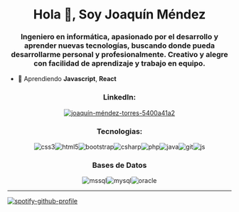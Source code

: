 <h1 align="center">Hola 👋, Soy Joaquín Méndez</h1>
<h3 align="center">Ingeniero en informática, apasionado por el desarrollo y aprender nuevas tecnologías, buscando donde pueda desarrollarme personal y profesionalmente. Creativo y alegre con facilidad de aprendizaje y trabajo en equipo.</h3>

- 🌱 Aprendiendo **Javascript**, **React**

<h3 align="center">LinkedIn:</h3>
<p align="center">
<a href="https://linkedin.com/in/joaquín-méndez-torres-5400a41a2" target="blank"><img align="center" src="https://img.shields.io/badge/%20-linkedin-%20?style=for-the-badge&color=0A66C2&logo=linkedin" alt="joaquín-méndez-torres-5400a41a2" /></a>
</p>
  
<h3 align="center">Tecnologias:</h3>
<p align="center">
<img src="https://img.shields.io/badge/%20-css-%20?style=for-the-badge&color=1572B6&logo=css3" alt="css3" /><img src="https://img.shields.io/badge/%20-html-%20?style=for-the-badge&color=E34F26&logo=html5&logoColor=white" alt="html5"/><img src="https://img.shields.io/badge/%20-bootstrap-%20?style=for-the-badge&color=7952B3&logo=bootstrap&logoColor=white" alt="bootstrap"/><img src="https://img.shields.io/badge/%20-.net-%20?style=for-the-badge&color=512BD4&logo=dotnet" alt="csharp"/><img src="https://img.shields.io/badge/%20-php-%20?style=for-the-badge&color=777BB4&logo=php&logoColor=white" alt="php"/><img src="https://img.shields.io/badge/%20-java-%20?style=for-the-badge&color=007396&logo=openjdk" alt="java"/><img src="https://img.shields.io/badge/%20-git-%20?style=for-the-badge&color=F05032&logo=git&logoColor=white" alt="git"/><img src="https://img.shields.io/badge/%20-javascript-%20?style=for-the-badge&color=F7DF1E&logo=javascript&logoColor=white" alt="js"/> </p>

<h3 align="center">Bases de Datos</h3>
<p align="center">
<img src="https://img.shields.io/badge/%20-sql%20server-%20?style=for-the-badge&color=CC2927&logo=microsoftsqlserver" alt="mssql"/><img src="https://img.shields.io/badge/%20-mysql-%20?style=for-the-badge&color=4479A1&logo=mysql&logoColor=white" alt="mysql"><img src="https://img.shields.io/badge/%20-oracle-%20?style=for-the-badge&color=F80000&logo=oracle" alt="oracle"/> </p>

--------------------------------------------------------------------------


[![spotify-github-profile](https://spotify-github-profile.vercel.app/api/view?uid=jon.cl&cover_image=true&theme=novatorem)](https://spotify-github-profile.vercel.app/api/view?uid=jon.cl&redirect=true)
